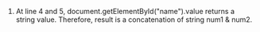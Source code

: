 1. At line 4 and 5, document.getElementById("name").value returns a string value. Therefore, result is a concatenation of string num1 & num2.
